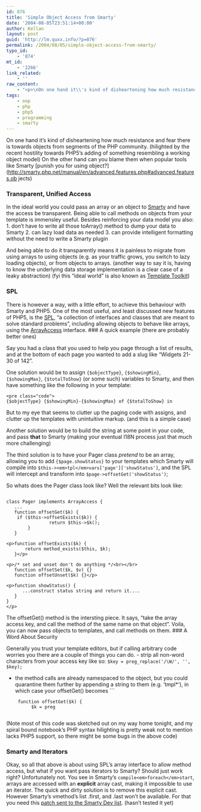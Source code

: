 ```yaml
---
id: 876
title: 'Simple Object Access from Smarty'
date: '2004-08-05T23:51:14+00:00'
author: Kellan
layout: post
guid: 'http://lm.quxx.info/?p=876'
permalink: /2004/08/05/simple-object-access-from-smarty/
typo_id:
    - '874'
mt_id:
    - '2266'
link_related:
    - ''
raw_content:
    - "<p>\nOn one hand it\\'s kind of disheartening how much resistance and fear there\nis towards objects from segments of the PHP community. (hilighted by the recent\nhostility towards PHP5\\'s adding of something resembling a working object model)\nOn the other hand can you blame them when popular tools like Smarty <a\nhref=\\\"http://smarty.php.net/manual/en/advanced.features.php#advanced.features.ob\njects\\\">punish you for using object?</a> \n</p> \n<p>\n<h3>Transparent, Unified Access</h3>\nIn the ideal world you could pass an array or an object to <a href=\\\"http://smarty.php.net\\\">Smarty</a> and have the access be transparent.  Being able to call methods on objects from your template is immensley useful.  Besides reinforcing your data model you also:\n<ol>\n  <li>don\\'t have to write all those toArray() method to dump your data to Smarty</li>\n  <li>can lazy load data as needed</li>\n  <li>can provide intelligent formatting without the need to write a Smarty plugin</li>\n</ol>\nAnd being able to do it transparently means it is painless to migrate from  using arrays to using objects (e.g. as your traffic grows, you switch to lazy loading objects), or from objects to arrays.  (another way to say it is, having to know the underlying data storage implementation is a clear case of a leaky abstraction)\n</p>\n<p>\n(fyi this \\\"ideal world\\\" is also known as <a href=\\\"http://template-toolkit.org\\\">Template Toolkit</a>)\n</p>\n<p>\n<h3>SPL</h3>\nThere is however a way, with a little effort, to achieve this behaviour with Smarty and PHP5.  One of the most useful, and least discussed new features of PHP5, is the <a href=\\\"http://www.zend.com/manual/ref.spl.php\\\">SPL</a>, \\\"a collection of interfaces and classes that are meant to solve standard problems\\\", including allowing objects to behave like arrays, using the <a href=\\\"http://www.php.net/~helly/php/ext/spl/interfaceArrayAccess.html\\\">ArrayAccess</a> interface.\n</p>\n<p>\n<h3>A quick example (there are probably better ones)</h3>\n</p>\n<p>\nSay you had a class that you used to help you page through a list of results, and at the bottom of each page you wanted to add a slug like \\\"Widgets 21-30 of 142\\\".\n</p>\n<p>\nOne solution would be to assign <code>{$objectType}</code>, <code>{$showingMin}</code>, <code>{$showingMax}</code>, <code>{$totalToShow}</code> (or some such) variables to Smarty, and then have something like the following in your template:\n<pre class=\\\"code\\\">\n{$objectType} {$showingMin}-{$showingMax} of {$totalToShow} in\n</pre>\n</p>\n<p>\nBut to my eye that seems to clutter up the paging code with assigns, and clutter up the templates with unintuitive markup. (and this is a simple case)\n</p>\n<p>\nAnother solution would be to build the string at some point in your code, and pass <b>that</b> to Smarty (making your eventual I18N process just that much more challenging)\n</p>\n<p>\nThe third solution is to have your Pager class <em>pretend</em> to be an array, allowing you to add <code>{$page.showStatus}</code> to your templates which Smarty will compile into  <code>$this->_tpl_vars[\\'page\\'][\\'showStatus\\']</code>, and the SPL will intercept and transform into <code>$page->offsetGet(\\'showStatus\\')</code>;\n</p>\n<p>\nSo whats does the Pager class look like?  Well the relevant bits look like:\n<pre>\nclass Pager implements ArrayAccess {\n   ...\n   function offsetGet($k) {\n   \tif ($this->offsetExists($k)) {\n                return $this->$k();\n        }\n   }\n        \n   function offsetExists($k) {\n       return method_exists($this, $k);\n   }\n   \n   /* set and unset don\\'t do anything */     \n   function offsetSet($k, $v) {}\n   function offsetUnset($k) {}\n\n   function showStatus() {\n      ...construct status string and return it....\n   }\n}\n</pre>\nThe offsetGet() method is the intersting piece.  It says, \\\"take the array access key, and call the method of the same name on that object\\\".  Voila, you can now pass objects to templates, and call methods on them. \n</p>\n<p>\n<h3>A Word About Security</h3>\nGenerally you trust your template editors, but if calling arbitrary code worries you there are a couple of things you can do.\n<ul>\n<li>strip all non-word characters from your access key like so:  <code>$key = preg_replace(\\'/\\\\W/\\', \\'\\', $key);</code></li>\n\n<li> the method calls are already namespaced to the object, but you could quarantine them further by appending a string to them (e.g. \\'tmpl_\\'), in which case your offsetGet() becomes\n<pre>\n   function offsetGet($k) {\n        $k = preg_replace(\\'/\\\\W/\\', \\'\\', $k);\n   \t$f = \\\"tmpl_$f\\\";\n        return $this->$f();\n   }\n</pre>\n(alternately you could use Relection API to limit offsetGet to only exposing methods inherited from some base class, or whatever other creative solution strikes your fancy)</li>\n</ul>\n</p>\n<p>\n(Note most of this code was sketched out on my way home tonight, and my spiral bound notebook\\'s PHP syntax hilighting is pretty weak not to mention lacks PHP5 support, so there might be some bugs in the above code)\n</p>\n<p>\n<h3>Smarty and Iterators</h3>\nOkay, so all that above is about using SPL\\'s array interface to allow method access, but what if you want pass iterators to Smarty?  Should just work right?  Unfortunately not.  You see in Smarty\\'s <code>_compile_foreach_start</code>, arrays are accessed with an <b>explicit</b> array cast, making it impossible to use an iterator.   The quick and dirty solution is to remove this explicit cast.  However Smarty\\'s vmethod\\'s list .first, and .last won\\'t be available.  For that you need this <a href=\\\"http://news.php.net/php.smarty.dev/2510\\\">patch sent to the Smarty Dev list</a>. (hasn\\'t tested it yet)\n</p>"
tags:
    - oop
    - php
    - php5
    - programming
    - smarty
---
```


On one hand it’s kind of disheartening how much resistance and fear there is towards objects from segments of the PHP community. (hilighted by the recent hostility towards PHP5’s adding of something resembling a working object model) On the other hand can you blame them when popular tools like Smarty [punish you for using object?](http://smarty.php.net/manual/en/advanced.features.php#advanced.features.ob
jects)

### Transparent, Unified Access

In the ideal world you could pass an array or an object to [Smarty](http://smarty.php.net) and have the access be transparent. Being able to call methods on objects from your template is immensley useful. Besides reinforcing your data model you also: 1. don’t have to write all those toArray() method to dump your data to Smarty
2. can lazy load data as needed
3. can provide intelligent formatting without the need to write a Smarty plugin

And being able to do it transparently means it is painless to migrate from using arrays to using objects (e.g. as your traffic grows, you switch to lazy loading objects), or from objects to arrays. (another way to say it is, having to know the underlying data storage implementation is a clear case of a leaky abstraction) (fyi this “ideal world” is also known as [Template Toolkit](http://template-toolkit.org))

### SPL

There is however a way, with a little effort, to achieve this behaviour with Smarty and PHP5. One of the most useful, and least discussed new features of PHP5, is the [SPL](http://www.zend.com/manual/ref.spl.php), “a collection of interfaces and classes that are meant to solve standard problems”, including allowing objects to behave like arrays, using the [ArrayAccess](http://www.php.net/~helly/php/ext/spl/interfaceArrayAccess.html) interface. ### A quick example (there are probably better ones)

Say you had a class that you used to help you page through a list of results, and at the bottom of each page you wanted to add a slug like “Widgets 21-30 of 142”.

One solution would be to assign `{$objectType}`, `{$showingMin}`, `{$showingMax}`, `{$totalToShow}` (or some such) variables to Smarty, and then have something like the following in your template:

```
<pre class="code">
{$objectType} {$showingMin}-{$showingMax} of {$totalToShow} in
```

But to my eye that seems to clutter up the paging code with assigns, and clutter up the templates with unintuitive markup. (and this is a simple case)

Another solution would be to build the string at some point in your code, and pass **that** to Smarty (making your eventual I18N process just that much more challenging)

The third solution is to have your Pager class *pretend* to be an array, allowing you to add `{$page.showStatus}` to your templates which Smarty will compile into `$this-><em>tpl</em>vars['page']['showStatus']`, and the SPL will intercept and transform into `$page->offsetGet('showStatus')`;

So whats does the Pager class look like? Well the relevant bits look like:

```

class Pager implements ArrayAccess {
   ...
   function offsetGet($k) {
    if ($this->offsetExists($k)) {
                return $this->$k();
        }
   }

<p>function offsetExists($k) {
       return method_exists($this, $k);
   }</p>

<p>/* set and unset don't do anything */<br></br>
   function offsetSet($k, $v) {}
   function offsetUnset($k) {}</p>

<p>function showStatus() {
      ...construct status string and return it....
   }
}
</p>
```

The offsetGet() method is the intersting piece. It says, “take the array access key, and call the method of the same name on that object”. Voila, you can now pass objects to templates, and call methods on them. ### A Word About Security

Generally you trust your template editors, but if calling arbitrary code worries you there are a couple of things you can do. - strip all non-word characters from your access key like so: `$key = preg_replace('/\W/', '', $key);`
- the method calls are already namespaced to the object, but you could quarantine them further by appending a string to them (e.g. ‘tmpl*‘), in which case your offsetGet() becomes ```
    
       function offsetGet($k) {
            $k = preg
    ```* replace('/\\W/', '', $k); $f = "tmpl*$f"; return $this-&gt;$f(); } (alternately you could use Relection API to limit offsetGet to only exposing methods inherited from some base class, or whatever other creative solution strikes your fancy)*

(Note most of this code was sketched out on my way home tonight, and my spiral bound notebook’s PHP syntax hilighting is pretty weak not to mention lacks PHP5 support, so there might be some bugs in the above code)

### Smarty and Iterators

Okay, so all that above is about using SPL’s array interface to allow method access, but what if you want pass iterators to Smarty? Should just work right? Unfortunately not. You see in Smarty’s `compile<em>foreach</em>start`, arrays are accessed with an **explicit** array cast, making it impossible to use an iterator. The quick and dirty solution is to remove this explicit cast. However Smarty’s vmethod’s list .first, and .last won’t be available. For that you need this [patch sent to the Smarty Dev list](http://news.php.net/php.smarty.dev/2510). (hasn’t tested it yet) 